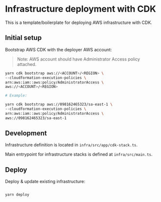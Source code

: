 # Infrastructure deployment with CDK

This is a template/boilerplate for deploying AWS infrastructure with CDK.

## Initial setup

Bootstrap AWS CDK with the deployer AWS account:

> Note: AWS account should have Administrator Access policy attached.

```sh
yarn cdk bootstrap aws://<ACCOUNT>/<REGION> \
--cloudformation-execution-policies \
arn:aws:iam::aws:policy/AdministratorAccess \
aws://<ACCOUNT>/<REGION>

# Example:

yarn cdk bootstrap aws://098162465323/sa-east-1 \
--cloudformation-execution-policies \
arn:aws:iam::aws:policy/AdministratorAccess \
aws://098162465323/sa-east-1

```

## Development

Infrastructure definition is located in `infra/src/app/cdk-stack.ts`.

Main entrypoint for infrastructure stacks is defined at `infra/src/main.ts`.

## Deploy

Deploy & update existing infrastructure:

```sh

yarn deploy

```

